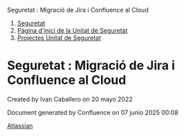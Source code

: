 Seguretat : Migració de Jira i Confluence al Cloud  

1.  [Seguretat](index.md)
2.  [Pàgina d'inici de la Unitat de Seguretat](15368362.md)
3.  [Projectes Unitat de Seguretat](Projectes-Unitat-de-Seguretat_41517821.md)

Seguretat : Migració de Jira i Confluence al Cloud
==================================================

Created by Ivan Caballero on 20 mayo 2022

Document generated by Confluence on 07 junio 2025 00:08

[Atlassian](http://www.atlassian.com/)